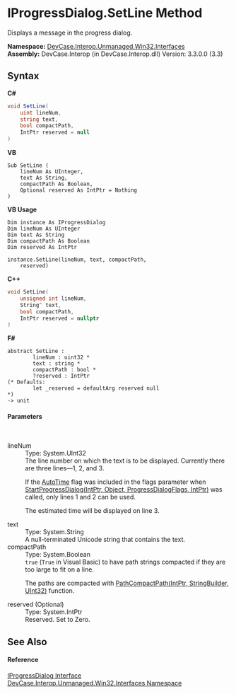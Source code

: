 # IProgressDialog.SetLine Method 
 

Displays a message in the progress dialog.

**Namespace:**&nbsp;<a href="N_DevCase_Interop_Unmanaged_Win32_Interfaces">DevCase.Interop.Unmanaged.Win32.Interfaces</a><br />**Assembly:**&nbsp;DevCase.Interop (in DevCase.Interop.dll) Version: 3.3.0.0 (3.3)

## Syntax

**C#**<br />
``` C#
void SetLine(
	uint lineNum,
	string text,
	bool compactPath,
	IntPtr reserved = null
)
```

**VB**<br />
``` VB
Sub SetLine ( 
	lineNum As UInteger,
	text As String,
	compactPath As Boolean,
	Optional reserved As IntPtr = Nothing
)
```

**VB Usage**<br />
``` VB Usage
Dim instance As IProgressDialog
Dim lineNum As UInteger
Dim text As String
Dim compactPath As Boolean
Dim reserved As IntPtr

instance.SetLine(lineNum, text, compactPath, 
	reserved)
```

**C++**<br />
``` C++
void SetLine(
	unsigned int lineNum, 
	String^ text, 
	bool compactPath, 
	IntPtr reserved = nullptr
)
```

**F#**<br />
``` F#
abstract SetLine : 
        lineNum : uint32 * 
        text : string * 
        compactPath : bool * 
        ?reserved : IntPtr 
(* Defaults:
        let _reserved = defaultArg reserved null
*)
-> unit 

```


#### Parameters
&nbsp;<dl><dt>lineNum</dt><dd>Type: System.UInt32<br />The line number on which the text is to be displayed. Currently there are three lines—1, 2, and 3. 

 If the <a href="T_DevCase_Interop_Unmanaged_Win32_Enums_ProgressDialogFlags">AutoTime</a> flag was included in the flags parameter when <a href="M_DevCase_Interop_Unmanaged_Win32_Interfaces_IProgressDialog_StartProgressDialog">StartProgressDialog(IntPtr, Object, ProgressDialogFlags, IntPtr)</a> was called, only lines 1 and 2 can be used. 

 The estimated time will be displayed on line 3.</dd><dt>text</dt><dd>Type: System.String<br />A null-terminated Unicode string that contains the text.</dd><dt>compactPath</dt><dd>Type: System.Boolean<br />`true` (`True` in Visual Basic) to have path strings compacted if they are too large to fit on a line. 

 The paths are compacted with <a href="M_DevCase_Interop_Unmanaged_Win32_NativeMethods_PathCompactPath">PathCompactPath(IntPtr, StringBuilder, UInt32)</a> function.</dd><dt>reserved (Optional)</dt><dd>Type: System.IntPtr<br />Reserved. Set to Zero.</dd></dl>

## See Also


#### Reference
<a href="T_DevCase_Interop_Unmanaged_Win32_Interfaces_IProgressDialog">IProgressDialog Interface</a><br /><a href="N_DevCase_Interop_Unmanaged_Win32_Interfaces">DevCase.Interop.Unmanaged.Win32.Interfaces Namespace</a><br />